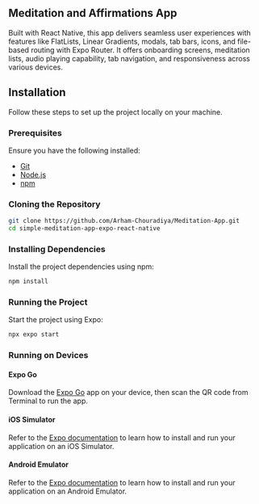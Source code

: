 ## Meditation and Affirmations App

Built with React Native, this app delivers seamless user experiences with features like FlatLists, Linear Gradients, modals, tab bars, icons, and file-based routing with Expo Router. It offers onboarding screens, meditation lists, audio playing capability, tab navigation, and responsiveness across various devices.

## Installation

Follow these steps to set up the project locally on your machine.

### Prerequisites

Ensure you have the following installed:

- [Git](https://git-scm.com/)
- [Node.js](https://nodejs.org/en)
- [npm](https://www.npmjs.com/)

### Cloning the Repository

```bash
git clone https://github.com/Arham-Chouradiya/Meditation-App.git
cd simple-meditation-app-expo-react-native
```

### Installing Dependencies

Install the project dependencies using npm:

```bash
npm install
```

### Running the Project

Start the project using Expo:

```bash
npx expo start
```

### Running on Devices

#### Expo Go

Download the [Expo Go](https://expo.dev/go) app on your device, then scan the QR code from Terminal to run the app.

#### iOS Simulator

Refer to the [Expo documentation](https://docs.expo.dev/workflow/ios-simulator/) to learn how to install and run your application on an iOS Simulator.

#### Android Emulator

Refer to the [Expo documentation](https://docs.expo.dev/workflow/android-studio-emulator/) to learn how to install and run your application on an Android Emulator.